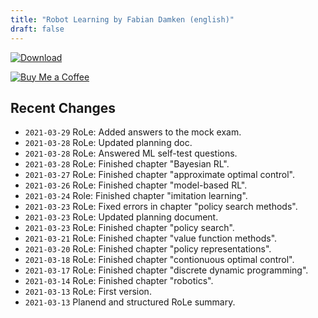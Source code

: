 ```yaml
---
title: "Robot Learning by Fabian Damken (english)"
draft: false
---
```


[![Download](/download.png)](role-summary.pdf)

[![Buy Me a Coffee](/kofi.png)](https://ko-fi.com/fdamken)

## Recent Changes
- `2021-03-29` RoLe: Added answers to the mock exam.
- `2021-03-28` RoLe: Updated planning doc.
- `2021-03-28` RoLe: Answered ML self-test questions.
- `2021-03-28` RoLe: Finished chapter "Bayesian RL".
- `2021-03-27` RoLe: Finished chapter "approximate optimal control".
- `2021-03-26` RoLe: Finished chapter "model-based RL".
- `2021-03-24` Role: Finished chapter "imitation learning".
- `2021-03-23` RoLe: Fixed errors in chapter "policy search methods".
- `2021-03-23` RoLe: Updated planning document.
- `2021-03-23` RoLe: Finished chapter "policy search".
- `2021-03-21` RoLe: Finished chapter "value function methods".
- `2021-03-20` RoLe: Finished chapter "policy representations".
- `2021-03-18` RoLe: Finished chapter "contionuous optimal control".
- `2021-03-17` RoLe: Finished chapter "discrete dynamic programming".
- `2021-03-14` RoLe: Finished chapter "robotics".
- `2021-03-13` RoLe: First version.
- `2021-03-13` Planend and structured RoLe summary.

